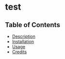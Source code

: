 # test

## Table of Contents
* [Description](#description)
* [Installation](#installation)
* [Usage](#usage)
* [Credits](#credits)